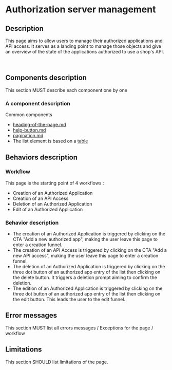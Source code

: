 # Authorization server management

## Description

This page aims to allow users to manage their authorized applications and API access. It serves as a landing point to manage those objects and give an overview of the state of the applications authorized to use a shop's API.

<img src="../../../../../.gitbook/assets/Capture d’écran 2022-12-29 à 15.05.03.png" alt="" data-size="original">

## Components description

This section MUST describe each component one by one

### A component description

Common components

* [heading-of-the-page.md](../../../common-components/heading-of-the-page.md "mention")
* [help-button.md](../../../common-components/help-button.md "mention")
* [pagination.md](../../../common-components/pagination.md "mention")
* The list element is based on a [table](https://build.prestashop-project.org/prestashop-ui-kit/?path=/story/tables--basic)

## Behaviors description

### Workflow

This page is the starting point of 4 workflows :&#x20;

* Creation of an Authorized Application
* Creation of an API Access
* Deletion of an Authorized Application
* Edit of an Authorized Application

### Behavior description

* The creation of an Authorized Application is triggered by clicking on the CTA "Add a new authorized app", making the user leave this page to enter a creation funnel.
* The creation of an API Access is triggered by clicking on the CTA "Add a new API access", making the user leave this page to enter a creation funnel.
* The deletion of an Authorized Application is triggered by clicking on the three dot button of an authorized app entry of the list then clicking on the delete button. It triggers a deletion prompt aiming to confirm the deletion.
* The edition of an Authorized Application is triggered by clicking on the three dot button of an authorized app entry of the list then clicking on the edit button. This leads the user to the edit funnel.

## Error messages

This section MUST list all errors messages / Exceptions for the page / workflow

## Limitations

This section SHOULD list limitations of the page.
